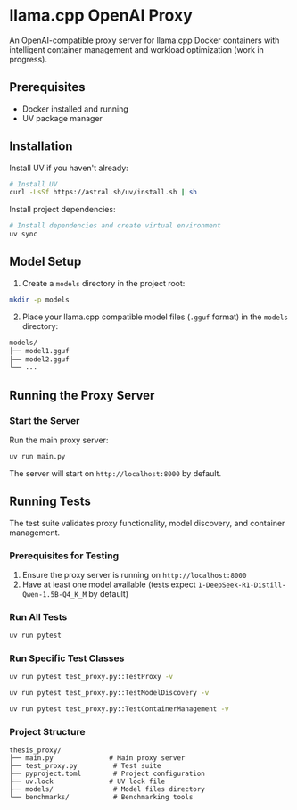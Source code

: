 # llama.cpp OpenAI Proxy

An OpenAI-compatible proxy server for llama.cpp Docker containers with intelligent container management and workload optimization (work in progress).

## Prerequisites
- Docker installed and running
- UV package manager

## Installation

Install UV if you haven't already:
```bash
# Install UV
curl -LsSf https://astral.sh/uv/install.sh | sh
```

Install project dependencies:
```bash
# Install dependencies and create virtual environment
uv sync
```

## Model Setup

1. Create a `models` directory in the project root:
```bash
mkdir -p models
```

2. Place your llama.cpp compatible model files (`.gguf` format) in the `models` directory:
```bash
models/
├── model1.gguf
├── model2.gguf
└── ...
```

## Running the Proxy Server

### Start the Server

Run the main proxy server:
```bash
uv run main.py
```

The server will start on `http://localhost:8000` by default.

## Running Tests

The test suite validates proxy functionality, model discovery, and container management.

### Prerequisites for Testing

1. Ensure the proxy server is running on `http://localhost:8000`
2. Have at least one model available (tests expect `1-DeepSeek-R1-Distill-Qwen-1.5B-Q4_K_M` by default)

### Run All Tests
```bash
uv run pytest
```

### Run Specific Test Classes
```bash
uv run pytest test_proxy.py::TestProxy -v

uv run pytest test_proxy.py::TestModelDiscovery -v

uv run pytest test_proxy.py::TestContainerManagement -v
```

### Project Structure
```
thesis_proxy/
├── main.py              # Main proxy server
├── test_proxy.py         # Test suite
├── pyproject.toml        # Project configuration
├── uv.lock              # UV lock file
├── models/               # Model files directory
└── benchmarks/           # Benchmarking tools
```
